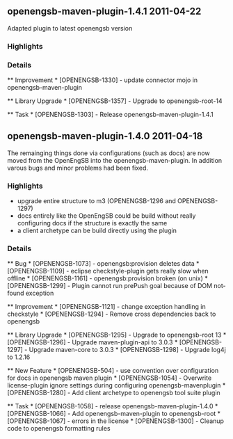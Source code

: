 openengsb-maven-plugin-1.4.1 2011-04-22
--------------------------------------------

Adapted plugin to latest openengsb version

### Highlights

### Details
** Improvement
    * [OPENENGSB-1330] - update connector mojo in openengsb-maven-plugin 

** Library Upgrade
    * [OPENENGSB-1357] - Upgrade to openengsb-root-14

** Task
    * [OPENENGSB-1303] - Release openengsb-maven-plugin-1.4.1

openengsb-maven-plugin-1.4.0 2011-04-18
--------------------------------------------

The remainging things done via configurations (such as docs) are now moved from the OpenEngSB into the openengsb-maven-plugin.
In addition varous bugs and minor problems had been fixed.

### Highlights
  * upgrade entire structure to m3 (OPENENGSB-1296 and OPENENGSB-1297)
  * docs entirely like the OpenEngSB could be build without really configuring docs if the structure is exactly the same
  * a client archetype can be build directly using the plugin

### Details
** Bug
    * [OPENENGSB-1073] - openengsb:provision deletes data
    * [OPENENGSB-1109] - eclipse checkstyle-plugin gets really slow when offline
    * [OPENENGSB-1161] - openengsb:provision broken (on unix)
    * [OPENENGSB-1299] - Plugin cannot run prePush goal because of DOM not-found exception

** Improvement
    * [OPENENGSB-1121] - change exception handling in checkstyle
    * [OPENENGSB-1294] - Remove cross dependencies back to openengsb

** Library Upgrade
    * [OPENENGSB-1295] - Upgrade to openengsb-root 13
    * [OPENENGSB-1296] - Upgrade maven-plugin-api to 3.0.3
    * [OPENENGSB-1297] - Upgrade maven-core to 3.0.3
    * [OPENENGSB-1298] - Upgrade log4j to 1.2.16

** New Feature
    * [OPENENGSB-504] - use convention over configuration for docs in openengsb maven plugin
    * [OPENENGSB-1054] - Overwrite license-plugin ignore settings during configuring openengsb-mavenplugin
    * [OPENENGSB-1280] - Add client archetype to openengsb tool suite plugin

** Task
    * [OPENENGSB-1058] - release openengsb-maven-plugin-1.4.0
    * [OPENENGSB-1066] - Add openengsb-maven-plugin to openengsb-root
    * [OPENENGSB-1067] - errors in the license
    * [OPENENGSB-1300] - Cleanup code to openengsb formatting rules

